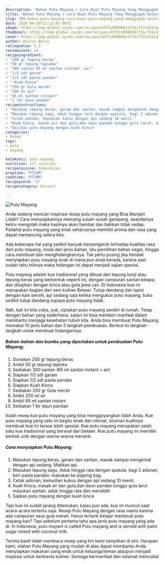 ```yaml
---
description: "Bahan Putu Mayang | Cara Buat Putu Mayang Yang Menggugah Selera"
title: "Bahan Putu Mayang | Cara Buat Putu Mayang Yang Menggugah Selera"
slug: 389-bahan-putu-mayang-cara-buat-putu-mayang-yang-menggugah-selera
date: 2020-06-20T11:12:07.007Z
image: https://img-global.cpcdn.com/recipes/d3f2cb998b811f3a/751x532cq70/putu-mayang-foto-resep-utama.jpg
thumbnail: https://img-global.cpcdn.com/recipes/d3f2cb998b811f3a/751x532cq70/putu-mayang-foto-resep-utama.jpg
cover: https://img-global.cpcdn.com/recipes/d3f2cb998b811f3a/751x532cq70/putu-mayang-foto-resep-utama.jpg
author: Dustin Berry
ratingvalue: 3.2
reviewcount: 14
recipeingredient:
- "200 gr tepung beras"
- "50 gr tepung tapioka"
- "300 santan 65 ml santan instant  air"
- "1/2 sdt garam"
- "1/2 sdt pasta pandan"
- " Kuah Kinca"
- "250 gr Gula merah"
- "200 ml air"
- "65 ml santan instant"
- "1 lbr daun pandan"
recipeinstructions:
- "Masukan tepung beras, garam dan santan, masak sampai mengental dengan api sedang. Matikan api."
- "Masukan tepung sagu, Aduk hingga rata dengan spatula. bagi 2 adonan, beri pasta pandan. masukan ke pipping bag."
- "Cetak adonan, kemudian kukus dengan api sedang 10 menit."
- "Kuah Kinca, masak air dan gula,dan daun pandan tunggu gula larut. masukan santan. aduk hingga rata dan mendidih"
- "Sajikan putu mayang dengan kuah kinca"
categories:
- Resep
tags:
- putu
- mayang

katakunci: putu mayang 
nutrition: 117 calories
recipecuisine: Indonesian
preptime: "PT24M"
cooktime: "PT34M"
recipeyield: "2"
recipecategory: Dessert

---
```



![Putu Mayang](https://img-global.cpcdn.com/recipes/d3f2cb998b811f3a/751x532cq70/putu-mayang-foto-resep-utama.jpg)

Anda sedang mencari inspirasi resep putu mayang yang Bisa Manjain Lidah? Cara menyiapkannya memang susah-susah gampang. seandainya keliru mengolah maka hasilnya akan hambar dan bahkan tidak sedap. Padahal putu mayang yang enak seharusnya memiliki aroma dan rasa yang dapat memancing selera kita.

Ada beberapa hal yang sedikit banyak berpengaruh terhadap kualitas rasa dari putu mayang, mulai dari jenis bahan, lalu pemilihan bahan segar, hingga cara membuat dan menghidangkannya. Tak perlu pusing jika hendak menyiapkan putu mayang enak di mana pun anda berada, karena asal sudah tahu triknya maka hidangan ini dapat menjadi sajian spesial.

Putu mayang adalah kue tradisional yang dibuat dari tepung kanji atau tepung beras yang berbentuk seperti mi, dengan campuran santan kelapa, dan disajikan dengan kinca atau gula jawa cair. Di Indonesia kue ini merupakan bagian dari seni kuliner Betawi. Tutup dandang dan lapisi dengan kain bersih, api sedang saja ketika mengukus putu mayang, buka sedikit tutup dandang supaya putu mayang tidak.


Nah, kali ini kita coba, yuk, ciptakan putu mayang sendiri di rumah. Tetap dengan bahan yang sederhana, sajian ini bisa memberi manfaat dalam membantu menjaga kesehatan tubuh kita. Anda bisa membuat Putu Mayang memakai 10 jenis bahan dan 5 langkah pembuatan. Berikut ini langkah-langkah untuk membuat hidangannya.

<!--inarticleads1-->

##### Bahan-bahan dan bumbu yang diperlukan untuk pembuatan Putu Mayang:

1. Gunakan 200 gr tepung beras
1. Ambil 50 gr tepung tapioka
1. Sediakan 300 santan (65 ml santan instant + air)
1. Siapkan 1/2 sdt garam
1. Siapkan 1/2 sdt pasta pandan
1. Siapkan  Kuah Kinca
1. Sediakan 250 gr Gula merah
1. Ambil 200 ml air
1. Ambil 65 ml santan instant
1. Sediakan 1 lbr daun pandan


Itulah resep kue putu mayang yang bisa menggoyangkan lidah Anda. Kue putu mayang yang satu ini begitu enak dan nikmat, siraman kuahnya membuat kue ini terasa lebih spesial. Kue putu mayang merupakan salah satu kue tradisional yang berasal dari betawi. Kue putu mayang ini memiliki bentuk unik dengan warna-warna menarik. 

<!--inarticleads2-->

##### Cara menyiapkan Putu Mayang:

1. Masukan tepung beras, garam dan santan, masak sampai mengental dengan api sedang. Matikan api.
1. Masukan tepung sagu, Aduk hingga rata dengan spatula. bagi 2 adonan, beri pasta pandan. masukan ke pipping bag.
1. Cetak adonan, kemudian kukus dengan api sedang 10 menit.
1. Kuah Kinca, masak air dan gula,dan daun pandan tunggu gula larut. masukan santan. aduk hingga rata dan mendidih
1. Sajikan putu mayang dengan kuah kinca


Tapi kue ini sudah jarang ditemukan, kalau pun ada, kue ini muncul saat acara-acara tertentu saja. Resep Putu Mayang dengan rasa manis karena ada campuran saus gula merah. Harus tertarik belajar membuat putu mayang kan? Tapi sebelum pertama tahu apa jenis putu mayang yang ada di. In Indonesia, putu mayam is called Putu mayang and is served with palm sugar mixed with coconut milk. 

Terima kasih telah membaca resep yang tim kami tampilkan di sini. Harapan kami, olahan Putu Mayang yang mudah di atas dapat membantu Anda menyiapkan makanan yang enak untuk keluarga/teman ataupun menjadi inspirasi untuk berbisnis kuliner. Semoga bermanfaat dan selamat mencoba!
